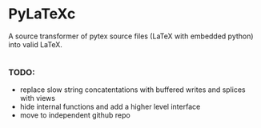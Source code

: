 
# PyLaTeXc

A source transformer of pytex source files (LaTeX with embedded python)
into valid LaTeX.

```TeX
```

### TODO:

* replace slow string concatentations with buffered writes and splices with views
* hide internal functions and add a higher level interface
* move to independent github repo

